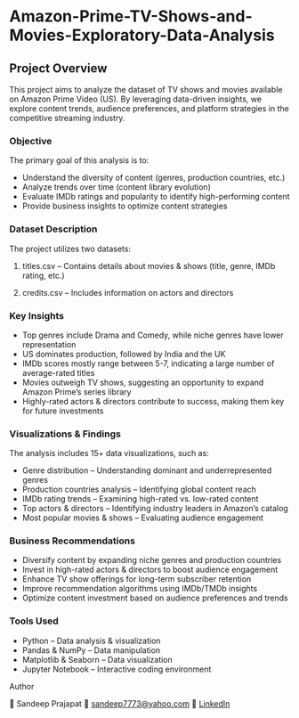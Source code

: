 # Amazon-Prime-TV-Shows-and-Movies-Exploratory-Data-Analysis

## Project Overview

This project aims to analyze the dataset of TV shows and movies available on Amazon Prime Video (US). By leveraging data-driven insights, we explore content trends, audience preferences, and platform strategies in the competitive streaming industry.

### Objective

The primary goal of this analysis is to:
* Understand the diversity of content (genres, production countries, etc.)
* Analyze trends over time (content library evolution)
* Evaluate IMDb ratings and popularity to identify high-performing content
* Provide business insights to optimize content strategies

### Dataset Description

The project utilizes two datasets:

1. titles.csv – Contains details about movies & shows (title, genre, IMDb rating, etc.)

2. credits.csv – Includes information on actors and directors


### Key Insights

* Top genres include Drama and Comedy, while niche genres have lower representation
* US dominates production, followed by India and the UK
* IMDb scores mostly range between 5-7, indicating a large number of average-rated titles
* Movies outweigh TV shows, suggesting an opportunity to expand Amazon Prime’s series library
* Highly-rated actors & directors contribute to success, making them key for future investments

### Visualizations & Findings

The analysis includes 15+ data visualizations, such as:
* Genre distribution – Understanding dominant and underrepresented genres
* Production countries analysis – Identifying global content reach
* IMDb rating trends – Examining high-rated vs. low-rated content
* Top actors & directors – Identifying industry leaders in Amazon’s catalog
* Most popular movies & shows – Evaluating audience engagement

### Business Recommendations

* Diversify content by expanding niche genres and production countries
* Invest in high-rated actors & directors to boost audience engagement
* Enhance TV show offerings for long-term subscriber retention
* Improve recommendation algorithms using IMDb/TMDb insights
* Optimize content investment based on audience preferences and trends

### Tools Used

* Python – Data analysis & visualization
* Pandas & NumPy – Data manipulation
* Matplotlib & Seaborn – Data visualization
* Jupyter Notebook – Interactive coding environment


Author

👤 Sandeep Prajapat  📧 sandeep7773@yahoo.com 🔗 [LinkedIn](https://www.linkedin.com/in/sandeep-kumar-prajapat) 


